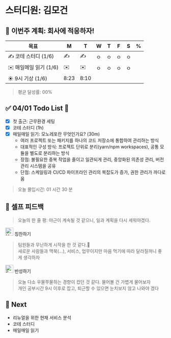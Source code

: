 # 스터디원: 김모건

## 🚀 이번주 계획: 회사에 적응하자!

| 목표                   | M    | T    | W   | T   | F   | S   | %   |
| ---------------------- | ---- | ---- | --- | --- | --- | --- | --- |
| ✍️ 코테 스터디 (1/6)   | ✍️   | ✍️   | ㅇ  | ㅇ  | ㅇ  | ㅇ  |     |
| ✉️ 매일메일 읽기 (1/6) | ✉️   | ✉️   | ㅇ  | ㅇ  | ㅇ  | ㅇ  |     |
| ☀️ 9시 기상 (1/6)      | 8:23 | 8:10 |     |     |     |     |     |

> 평균 달성률: 00%<br>

## ✅ 04/01 Todo List 🌸

- [x] 첫 출근: 근무환경 세팅
- [x] 코테 스터디 (1h)
- [x] 매일매일 읽기: 모노레포란 무엇인가요? (30m)
  - 여러 프로젝트 또는 패키지를 하나의 코드 저장소에 통합하여 관리하는 방식
  - 대표적인 구성 방식: 프로젝트 단위로 분리(yarn/npm workspaces), 공통 모듈을 별도로 분리하는 방식
  - 장점: 불필요한 중복 작업을 줄이고 일관되게 관리, 중앙화된 의존성 관리, 버전 관리 시스템을 공유
  - 단점: 스케일링과 CI/CD 파이프라인 관리의 복잡도가 증가, 권한 관리가 까다로움

> 오늘 몰입시간: 01 시간 30 분<br>

## 🎉 셀프 피드백

> 오늘의 한 줄 평: 야근이 계속될 것 같으니, 일과 계획을 다시 세워야겠다.<br>

<img src="https://raw.githubusercontent.com/Tarikul-Islam-Anik/Animated-Fluent-Emojis/master/Emojis/Smilies/Hugging%20Face.png" alt="Hugging Face" width="25" height="25"> 칭찬하기 </img>

> 팀원들과 무난하게 시작을 한 것 같다.👏 <br>
> 새로운 사람들과 맥북(...), 서비스, 업무이지만 마음 먹기에 따라 달라질꺼니 좋게 생각하자<br>

<img src="https://raw.githubusercontent.com/Tarikul-Islam-Anik/Animated-Fluent-Emojis/master/Emojis/Smilies/Face%20with%20Monocle.png" alt="Face with Monocle" width="25" height="25"> 반성하기</img>

> 오늘 다소 우물쭈물하는 경향이 컸던 것 같다. 물어볼 건 가볍게 물어보자 <br>
> 개인 공부시간 9시 이후로 잡고, 퇴근할 수 있으면 눈치보지 않고 나와야 겠다 <br>

## 🌱 Next

- 리뉴얼을 위한 현재 서비스 분석
- 코테 스터디
- 매일매일 읽기
